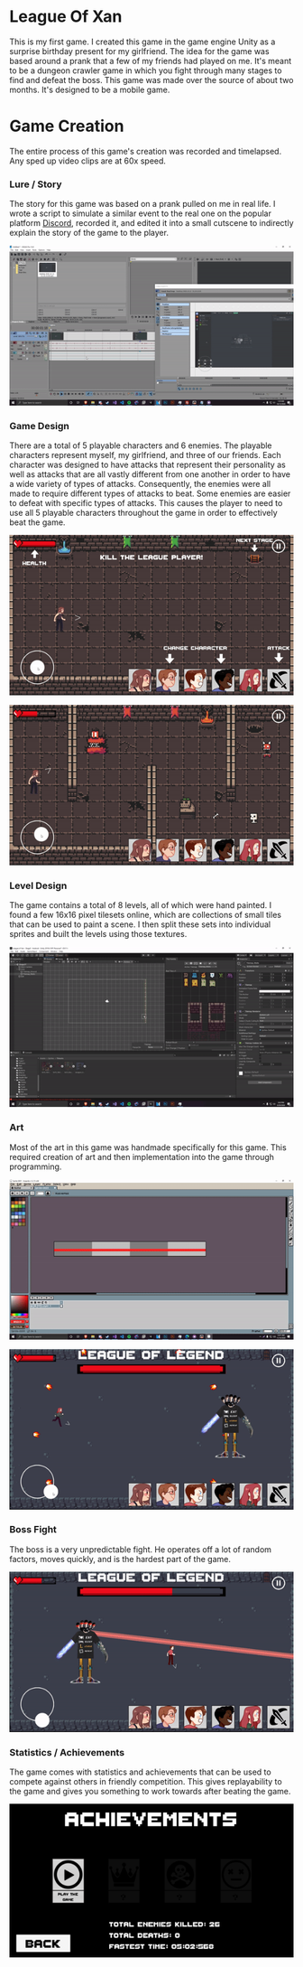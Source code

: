 # League Of Xan
This is my first game. I created this game in the game engine Unity as a surprise birthday present for my girlfriend. The idea for the game was based around a prank that a few of my friends had played on me. It's meant to be a dungeon crawler game in which you fight through many stages to find and defeat the boss. This game was made over the source of about two months. It's designed to be a mobile game.

# Game Creation
The entire process of this game's creation was recorded and timelapsed.
Any sped up video clips are at 60x speed.

### Lure / Story
The story for this game was based on a prank pulled on me in real life. I wrote a script to simulate a similar event to the real one on the popular platform [Discord](https://discord.com), recorded it, and edited it into a small cutscene to indirectly explain the story of the game to the player.

![](https://github.com/tkocher62/LeagueOfXan/blob/master/Images/editing.gif)

### Game Design
There are a total of 5 playable characters and 6 enemies. The playable characters represent myself, my girlfriend, and three of our friends. Each character was designed to have attacks that represent their personality as well as attacks that are all vastly different from one another in order to have a wide variety of types of attacks. Consequently, the enemies were all made to require different types of attacks to beat. Some enemies are easier to defeat with specific types of attacks. This causes the player to need to use all 5 playable characters throughout the game in order to effectively beat the game.

![](https://github.com/tkocher62/LeagueOfXan/blob/master/Images/characters.gif)

![](https://github.com/tkocher62/LeagueOfXan/blob/master/Images/enemies.gif)

### Level Design
The game contains a total of 8 levels, all of which were hand painted. I found a few 16x16 pixel tilesets online, which are collections of small tiles that can be used to paint a scene. I then split these sets into individual sprites and built the levels using those textures.

![](https://github.com/tkocher62/LeagueOfXan/blob/master/Images/leveldesign.gif)

### Art
Most of the art in this game was handmade specifically for this game. This required creation of art and then implementation into the game through programming.

![](https://github.com/tkocher62/LeagueOfXan/blob/master/Images/art.gif)

![](https://github.com/tkocher62/LeagueOfXan/blob/master/Images/laser.gif)

### Boss Fight
The boss is a very unpredictable fight. He operates off a lot of random factors, moves quickly, and is the hardest part of the game.

![](https://github.com/tkocher62/LeagueOfXan/blob/master/Images/bossfight.gif)

### Statistics / Achievements
The game comes with statistics and achievements that can be used to compete against others in friendly competition. This gives replayability to the game and gives you something to work towards after beating the game.

![](https://github.com/tkocher62/LeagueOfXan/blob/master/Images/achievementpage.png)
